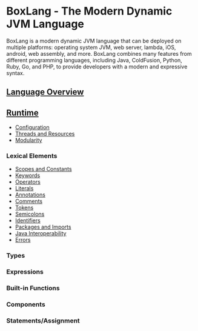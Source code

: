 # BoxLang - The Modern Dynamic JVM Language

BoxLang is a modern dynamic JVM language that can be deployed on multiple platforms: operating system JVM, web server, lambda, iOS, android, web assembly, and more. BoxLang combines many features from different programming languages, including Java, ColdFusion, Python, Ruby, Go, and PHP, to provide developers with a modern and expressive syntax.

## [Language Overview](Overview.md)

## [Runtime](runtime/Introduction.md)
  * [Configuration](runtime/Configuration.md)
  * [Threads and Resources](runtime/Threads-and-Resources.md)
  * [Modularity](runtime/Modularity.md)

### Lexical Elements
  * [Scopes and Constants](lexical/Scopes.md)
  * [Keywords](lexical/Keywords.md)
  * [Operators](lexical/Operators.md)
  * [Literals](lexical/Literals.md)
  * [Annotations](lexical/Annotations.md)
  * [Comments](lexical/Comments.md)
  * [Tokens](lexical/Tokens.md)
  * [Semicolons](lexical/Semicolons.md)
  * [Identifiers](lexical/Identifiers.md)
  * [Packages and Imports](lexical/Packages.md)
  * [Java Interoperability](lexical/Interop.md)
  * [Errors](lexical/Errors.md)

### Types

[comment]: # (Put any static links below this line, but above the dynamic-types-nav comment)

[comment]: # (dynamic-types-nav)

### Expressions

[comment]: # (Put any static links below this line, but above the dynamic-expressions-nav comment)

[comment]: # (dynamic-expressions-nav)


### Built-in Functions

[comment]: # (Put any static links below this line, but above the dynamic-bif-nav comment)

[comment]: # (dynamic-bif-nav)


### Components

[comment]: # (Put any static links below this line, but above the dynamic-components-nav comment)

[comment]: # (dynamic-components-nav)


### Statements/Assignment

[comment]: # (Put any static links below this line, but above the dynamic-statements-nav comment)

[comment]: # (dynamic-statements-nav)


